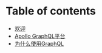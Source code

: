 # Table of contents

* [欢迎](welcome.md)
* [Apollo GraphQL平台](platform.md)
* [为什么使用GraphQL](why-graphql.md)

